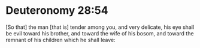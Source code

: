 # Deuteronomy 28:54

[So that] the man [that is] tender among you, and very delicate, his eye shall be evil toward his brother, and toward the wife of his bosom, and toward the remnant of his children which he shall leave: